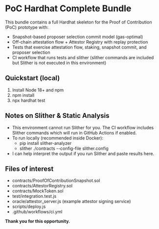 # PoC Hardhat Complete Bundle

This bundle contains a full Hardhat skeleton for the Proof of Contribution (PoC) prototype with:
- Snapshot-based proposer selection commit model (gas-optimal)
- Off-chain attestation flow + Attestor Registry with replay protection
- Tests that exercise attestation flow, staking, snapshot commit, and proposer selection
- CI workflow that runs tests and slither (slither commands are included but Slither is not executed in this environment)

## Quickstart (local)
1. Install Node 18+ and npm
2. npm install
3. npx hardhat test

## Notes on Slither & Static Analysis
- This environment cannot run Slither for you. The CI workflow includes Slither commands which will run in GitHub Actions if enabled.
- To run locally (recommended inside Docker):
  - pip install slither-analyzer
  - slither ./contracts --config-file slither.config
- I can help interpret the output if you run Slither and paste results here.

## Files of interest
- contracts/ProofOfContributionSnapshot.sol
- contracts/AttestorRegistry.sol
- contracts/MockToken.sol
- test/integration.test.js
- oracle/attestor_server.js (example attestor signing service)
- scripts/deploy.js
- .github/workflows/ci.yml

**Thank you for this opportunity.**
